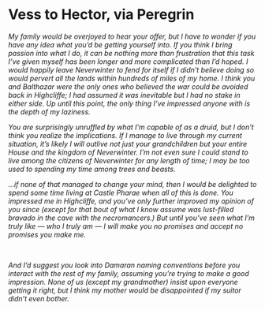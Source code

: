 # Vess to Hector, via Peregrin

*My family would be overjoyed to hear your offer, but I have to wonder if you have any idea what you’d be getting yourself into. If you think I bring passion into what I do, it can be nothing more than frustration that this task I’ve given myself has been longer and more complicated than I’d hoped. I would happily leave Neverwinter to fend for itself if I didn’t believe doing so would pervert all the lands within hundreds of miles of my home. I think you and Balthazar were the only ones who believed the war could be avoided back in Highcliffe; I had assumed it was inevitable but I had no stake in either side. Up until this point, the only thing I’ve impressed anyone with is the depth of my laziness.*

*You are surprisingly unruffled by what I’m capable of as a druid, but I don’t think you realize the implications. If I manage to live through my current situation, it’s likely I will outlive not just your grandchildren but your entire House and the kingdom of Neverwinter. I’m not even sure I could stand to live among the citizens of Neverwinter for any length of time; I may be too used to spending my time among trees and beasts.*

*...if none of that managed to change your mind, then I would be delighted to spend some time living at Castle Pharae when all of this is done. You impressed me in Highcliffe, and you’ve only further improved my opinion of you since (except for that bout of what I know assume was lust-filled bravado in the cave with the necromancers.)  But until you’ve seen what I’m truly like — who I truly am — I will make you no promises and accept no promises you make me.*

&nbsp;

*And I’d suggest you look into Damaran naming conventions before you interact with the rest of my family, assuming you’re trying to make a good impression. None of us (except my grandmother) insist upon everyone getting it right, but I think my mother would be disappointed if my suitor didn’t even bother.*
